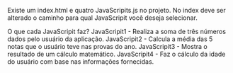 Existe um index.html e quatro JavaScripits.js no projeto. No index deve ser alterado o caminho para qual JavaScripit você deseja selecionar.

O que cada JavaScripit faz?
JavaScripit1 - Realiza a soma de três números dados pelo usuário da aplicação.
JavaScripit2 - Calcula a média das 5 notas que o usuário teve nas provas do ano.
JavaScripit3 - Mostra o resultado de um cálculo matemático.
JavaScripit4 - Faz o cálculo da idade do usuário com base nas informações fornecidas.

